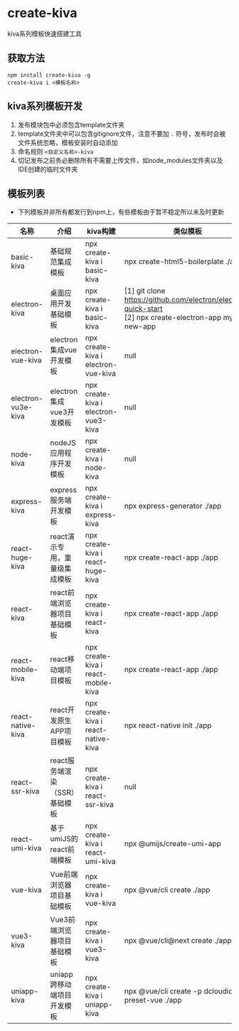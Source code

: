 # create-kiva

kiva系列模板快速搭建工具

## 获取方法

```
npm install create-kiva -g
create-kiva i <模板名称>
```

## kiva系列模板开发

1. 发布模块包中必须包含template文件夹
2. template文件夹中可以包含gitignore文件，注意不要加 `.` 符号，发布时会被文件系统忽略，模板安装时自动添加
3. 命名规则 `<自定义名称>-kiva`
4. 切记发布之前务必删除所有不需要上传文件，如node_modules文件夹以及IDE创建的临时文件夹

## 模板列表

- 下列模板并非所有都发行到npm上，有些模板由于暂不稳定所以未及时更新

| 名称  |  介绍   | kiva构建 | 类似模板 |
| --- | --- | --- | --- |
|  basic-kiva   |  基础规范集成模板   | npx create-kiva i basic-kiva | npx create-html5-boilerplate ./app  |
|  electron-kiva   |  桌面应用开发基础模板   | npx create-kiva i basic-kiva  | [1] git clone https://github.com/electron/electron-quick-start <br/> [2] npx create-electron-app my-new-app    |
|  electron-vue-kiva   |  electron集成vue开发模板   | npx create-kiva i electron-vue-kiva  | null  |
|  electron-vu3e-kiva   |  electron集成vue3开发模板   | npx create-kiva i electron-vue3-kiva  | null  |
|  node-kiva   |  nodeJS应用程序开发模板   | npx create-kiva i node-kiva  | null |
|  express-kiva   |  express服务端开发模板   | npx create-kiva i express-kiva  | npx express-generator ./app  |
|  react-huge-kiva   |  react演示专用，重量级集成模板 | npx create-kiva i react-huge-kiva  | npx create-react-app ./app  |
|  react-kiva   |  react前端浏览器项目基础模板   | npx create-kiva i react-kiva  | npx create-react-app ./app  |
|  react-mobile-kiva   | react移动端项目模板    | npx create-kiva i react-mobile-kiva  | npx create-react-app ./app  |
|  react-native-kiva   | react开发原生APP项目模板    | npx create-kiva i react-native-kiva  | npx react-native init ./app  |
|  react-ssr-kiva   |  react服务端渲染（SSR）基础模板   | npx create-kiva i react-ssr-kiva  | null  |
|  react-umi-kiva   |  基于umiJS的react前端模板   | npx create-kiva i react-umi-kiva  |  npx @umijs/create-umi-app |
|  vue-kiva   |  Vue前端浏览器项目基础模板   | npx create-kiva i vue-kiva  | npx @vue/cli create ./app  |
|  vue3-kiva   |  Vue3前端浏览器项目基础模板   | npx create-kiva i vue3-kiva  | npx @vue/cli@next create ./app  |
|  uniapp-kiva   |  uniapp跨移动端项目开发模板   | npx create-kiva i uniapp-kiva  | npx @vue/cli create -p dcloudio/uni-preset-vue ./app  |
